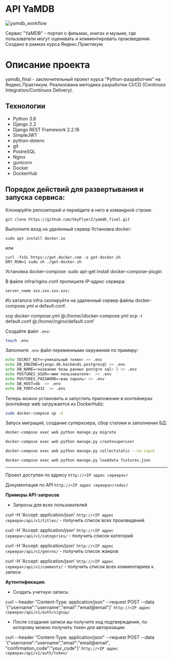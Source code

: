 # API YaMDB
![yamdb_workflow](https://github.com/SkyFlyer2/yamdb_final/actions/workflows/yamdb_workflow.yml/badge.svg)

Сервис  "YaMDB" - портал о фильмах, книгах и музыке, где пользователи могут оценивать и комментировать произведения.
Создано в рамках курса Яндекс.Практикум.

# Описание проекта

yamdb_final - заключительный проект курса "Python-разработчик" на Яндекс.Практикум. Реализована методика разработки CI/CD (Continuos Integration/Continuos Delivery).

## Технологии
* Python 3.8
* Django 2.2
* Django REST Framework 2.2.16
* SimpleJWT
* python-dotenv
* git
* PostreSQL
* Nginx
* gunicorn
* Docker
* DockerHub

## Порядок действий для развертывания и запуска сервиса:

Клонируйте репозиторий и перейдите в него в командной строке:

```
git clone https://github.com/SkyFlyer2/yamdb_final.git
```

Выполните вход на удаленный сервер
Установка docker:

```
sudo apt install docker.io
```

или

```
curl -fsSL https://get.docker.com -o get-docker.sh
DRY_RUN=1 sudo sh ./get-docker.sh
```

Установка docker-compose:
sudo apt-get install docker-compose-plugin

В файле infra/nginx.conf пропишите IP-адрес сервера:

```
server_name xxx.xxx.xxx.xxx;
```

Из каталога infra скопируйте на удаленный сервер файлы  docker-compose.yml и default.conf.

scp docker-compose.yml <username>@<host>:/home/<username>/docker-compose.yml
scp -r default.conf <username>@<host>:/home/<username>/nginx/default.conf


Cоздайте файл ```.env```:

```bash 
touch .env
```

Заполните ```.env``` файл переменными окружения по примеру:
```bash 
echo SECRET_KEY=<уникальный токен> >> .env
echo DB_ENGINE=django.db.backends.postgresql >> .env
echo DB_NAME=<название базы данных postgre sql> l >> .env
echo POSTGRES_USER=<имя пользователя>  >> .env
echo POSTGRES_PASSWORD=<ваш пароль> >> .env
echo DB_HOST=db  >> .env
echo DB_PORT=5432  >> .env
```

Теперь можно установить и запустить приложение в контейнерах (контейнер web загружается из DockerHub):
```bash 
sudo docker-compose up -d
```

Запуск миграций, создание суперюзера, сбор статики и заполнение БД:
```bash 
docker-compose exec web python manage.py migrate

docker-compose exec web python manage.py createsuperuser

docker-compose exec web python manage.py collectstatic --no-input 

docker-compose exec web python manage.py loaddata fixtures.json
```
___________________________________

Проект доступен по адресу `http://<IP адрес сервера>/`

Документация по API `http://<IP адрес сервера>/redoc/`


**Примеры API-запросов**

* Запросы для всех пользователей

curl -H 'Accept: application/json' `http://<IP адрес сервера>/api/v1/titles/` - получить список всех произведений

curl -H 'Accept: application/json' `http://<IP адрес сервера>/api/v1/categories/` - получить список категорий

curl -H 'Accept: application/json' `http://<IP адрес сервера>/api/v1/genres/` - получить список жанров

curl -H 'Accept: application/json' `http://<IP адрес сервера>/api/v1/comments/` - получить список всех комментариев к записи


**Аутентификация:**

* Создать учетную запись:

curl --header "Content-Type: application/json" --request POST --data '{"username":"username","email":"email@email"}' `http://<IP адрес сервера>/api/v1/auth/signup/`

* После создания записи вы получите код подтверждения, по которому можно получить токен для авторизации:

curl --header "Content-Type: application/json" --request POST --data '{"username":"username","email":"email@email", "confirmation_code":"your_code"}' `http://<IP адрес сервера>/api/v1/auth/token/`

